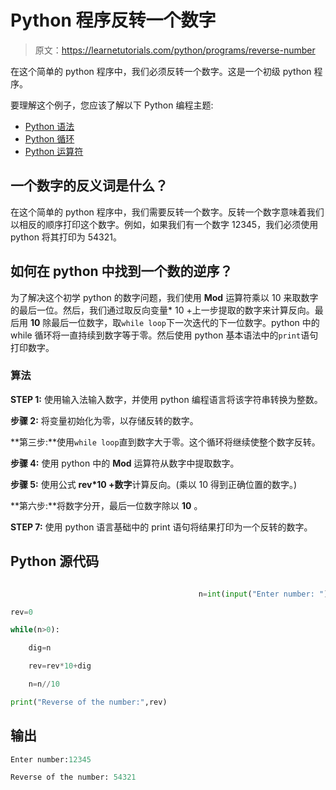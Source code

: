 # Python 程序反转一个数字

> 原文：<https://learnetutorials.com/python/programs/reverse-number>

在这个简单的 python 程序中，我们必须反转一个数字。这是一个初级 python 程序。

要理解这个例子，您应该了解以下 Python 编程主题:

*   [Python 语法](../../python/syntax-comments "Python Syntax")
*   [Python 循环](../../python/python-loop-tutorials "Strings in Python")
*   [Python 运算符](../../python/python-operators "Python operators")

## 一个数字的反义词是什么？

在这个简单的 python 程序中，我们需要反转一个数字。反转一个数字意味着我们以相反的顺序打印这个数字。例如，如果我们有一个数字 12345，我们必须使用 python 将其打印为 54321。

## 如何在 python 中找到一个数的逆序？

为了解决这个初学 python 的数字问题，我们使用 **Mod** 运算符乘以 10 来取数字的最后一位。然后，我们通过取反向变量* 10 +上一步提取的数字来计算反向。最后用 **10** 除最后一位数字，取`while loop`下一次迭代的下一位数字。python 中的 while 循环将一直持续到数字等于零。然后使用 python 基本语法中的`print`语句打印数字。

### 算法

**STEP 1:** 使用输入法输入数字，并使用 python 编程语言将该字符串转换为整数。

**步骤 2:** 将变量初始化为零，以存储反转的数字。

**第三步:**使用`while loop`直到数字大于零。这个循环将继续使整个数字反转。

**步骤 4:** 使用 python 中的 **Mod** 运算符从数字中提取数字。

**步骤 5:** 使用公式 **rev*10 +数字**计算反向。(乘以 10 得到正确位置的数字。)

**第六步:**将数字分开，最后一位数字除以 **10** 。

**STEP 7:** 使用 python 语言基础中的 print 语句将结果打印为一个反转的数字。

## Python 源代码

```py

                                          n=int(input("Enter number: "))

rev=0

while(n>0):

    dig=n

    rev=rev*10+dig

    n=n//10

print("Reverse of the number:",rev)

```

## 输出

```py
Enter number:12345

Reverse of the number: 54321
```